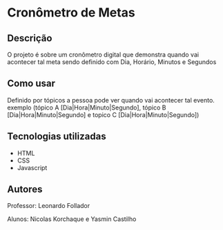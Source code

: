 # Cronômetro de Metas

## Descrição
O projeto é sobre um cronômetro digital que demonstra quando vai acontecer tal meta sendo definido com Dia, Horário, Minutos e Segundos


## Como usar
Definido por tópicos a pessoa pode ver quando vai acontecer tal evento. exemplo (tópico A [Dia|Hora|Minuto|Segundo], tópico B [Dia|Hora|Minuto|Segundo] e topico C [Dia|Hora|Minuto|Segundo]) 


## Tecnologias utilizadas
* HTML
* CSS
* Javascript 

## Autores
Professor: Leonardo Follador

Alunos: Nicolas Korchaque e Yasmin Castilho 
